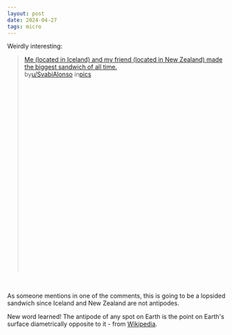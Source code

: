 ```yaml
---
layout: post
date: 2024-04-27
tags: micro
---
```

Weirdly interesting:

<blockquote class="reddit-embed-bq" style="height:500px" data-embed-height="740"><a href="https://www.reddit.com/r/pics/comments/23symq/me_located_in_iceland_and_my_friend_located_in/">Me (located in Iceland) and my friend (located in New Zealand) made the biggest sandwich of all time.</a><br> by<a href="https://www.reddit.com/user/SvabiAlonso/">u/SvabiAlonso</a> in<a href="https://www.reddit.com/r/pics/">pics</a></blockquote><script async="" src="https://embed.reddit.com/widgets.js" charset="UTF-8"></script>

<br>

As someone mentions in one of the comments, this is going to be a lopsided sandwich since Iceland and New Zealand are not antipodes. 

New word learned!  The antipode of any spot on Earth is the point on Earth's surface diametrically opposite to it - from [Wikipedia](https://en.wikipedia.org/wiki/Antipodes).